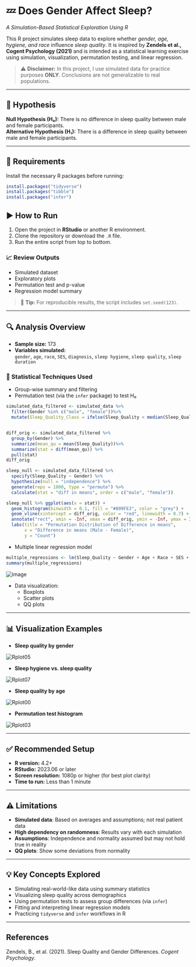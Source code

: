 # 💤 Does Gender Affect Sleep?  
*A Simulation-Based Statistical Exploration Using R*

This R project simulates sleep data to explore whether *gender, age, hygiene, and race* influence *sleep quality*. It is inspired by **Zendels et al., Cogent Psychology (2021)** and is intended as a statistical learning exercise using simulation, visualization, permutation testing, and linear regression.

> ⚠️ **Disclaimer:** In this project, I use simulated data for practice purposes **ONLY**. Conclusions are not generalizable to real populations.

---

## 🧪 Hypothesis

**Null Hypothesis (H₀):** There is no difference in sleep quality between male and female participants.  
**Alternative Hypothesis (H₁):** There is a difference in sleep quality between male and female participants.

---

## 🧰 Requirements

Install the necessary R packages before running:

```r
install.packages("tidyverse")
install.packages("tibble")
install.packages("infer")
```
## ▶️ How to Run

1. Open the project in **RStudio** or another R environment.
2. Clone the repository or download the `.R` file.
3. Run the entire script from top to bottom.

### 📈 Review Outputs

- Simulated dataset  
- Exploratory plots  
- Permutation test and p-value  
- Regression model summary  

> 📌 **Tip:** For reproducible results, the script includes `set.seed(123)`.

---

## 🔍 Analysis Overview

- **Sample size:** 173  
- **Variables simulated:**  
  `gender`, `age`, `race`, `SES`, `diagnosis`, `sleep hygiene`, `sleep quality`, `sleep duration`

### 🧪 Statistical Techniques Used

- Group-wise summary and filtering  
- Permutation test (via the `infer` package) to test H₀

```r
simulated_data_filtered <- simulated_data %>%
  filter(Gender %in% c("male", "female"))%>%
  mutate(Sleep_Quality_Class = ifelse(Sleep_Quality < median(Sleep_Quality), "high quality", "low quality") )


diff_orig <- simulated_data_filtered %>%
  group_by(Gender) %>%
  summarize(mean_qu = mean(Sleep_Quality))%>%
  summarize(stat = diff(mean_qu)) %>%
  pull(stat) 
diff_orig

sleep_null <- simulated_data_filtered %>%
  specify(Sleep_Quality ~ Gender) %>%
  hypothesize(null = "independence") %>%
  generate(reps = 1000, type = "permute") %>%
  calculate(stat = "diff in means", order = c("male", "female"))

sleep_null %>% ggplot(aes(x = stat)) +
  geom_histogram(binwidth = 0.1, fill = "#809FE3", color = "grey") +
  geom_vline(xintercept = diff_orig, color = "red", linewidth = 0.7) +
  annotate("rect", xmin = -Inf, xmax = diff_orig, ymin = -Inf, ymax = Inf, fill = "red", alpha = 0.2) +
  labs(title = "Permutation Distribution of Difference in means",
       x = "Difference in means (Male - Female)",
       y = "Count")
```

- Multiple linear regression model

```r
multiple_regressions <- lm(Sleep_Quality ~ Gender + Age + Race + SES + Hygiene, data = simulated_data_filtered)
summary(multiple_regressions)
```
![image](https://github.com/user-attachments/assets/9af394b5-61b3-41f4-bb87-25d9263cc4ed)


- Data visualization:  
  - Boxplots  
  - Scatter plots  
  - QQ plots  

---

## 📊 Visualization Examples

-  **Sleep quality by gender**
  
![Rplot05](https://github.com/user-attachments/assets/48804e31-d5d1-4e01-a01f-8b7d06b35fdc)

-  **Sleep hygiene vs. sleep quality**

 ![Rplot07](https://github.com/user-attachments/assets/fcdeb8e3-54c5-4739-91ce-4e07155e4aa8)
 
-  **Sleep quality by age**

 ![Rplot00](https://github.com/user-attachments/assets/f13445ce-d2cc-45bb-b530-81d8d6dbf1f3)

-  **Permutation test histogram**

![Rplot03](https://github.com/user-attachments/assets/66d7c85b-3d63-468e-95cc-124dba6832df)

---

## ✅ Recommended Setup

- **R version:** 4.2+  
- **RStudio:** 2023.06 or later  
- **Screen resolution:** 1080p or higher (for best plot clarity)  
- **Time to run:** Less than 1 minute  

---

## ⚠️ Limitations

-  **Simulated data**: Based on averages and assumptions; not real patient data  
-  **High dependency on randomness**: Results vary with each simulation  
-  **Assumptions**: Independence and normality assumed but may not hold true in reality
-  **QQ plots**: Show some deviations from normality  

---

## 💡 Key Concepts Explored

-  Simulating real-world-like data using summary statistics  
-  Visualizing sleep quality across demographics  
-  Using permutation tests to assess group differences (via `infer`)  
-  Fitting and interpreting linear regression models  
-  Practicing `tidyverse` and `infer` workflows in R  

---

## References

Zendels, B., et al. (2021). Sleep Quality and Gender Differences. *Cogent Psychology*.
